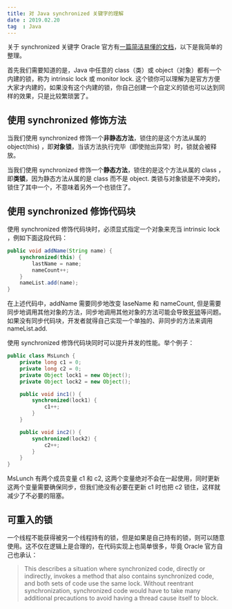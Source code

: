 ```yaml
---
title: 对 Java synchronized 关键字的理解
date : 2019.02.20
tag  : Java
---
```


关于 synchronized 关键字 Oracle 官方有[一篇简洁易懂的文档](https://docs.oracle.com/javase/tutorial/essential/concurrency/locksync.html)，以下是我简单的整理。

首先我们需要知道的是，Java 中任意的 class（类）或 object（对象）都有一个内建的锁，称为 intrinsic lock 或 monitor lock. 这个锁你可以理解为是官方方便大家才内建的，如果没有这个内建的锁，你自己创建一个自定义的锁也可以达到同样的效果，只是比较繁琐罢了。

## 使用 synchronized 修饰方法

当我们使用 synchronized 修饰一个**非静态方法**，锁住的是这个方法从属的 object(this) ，即**对象锁**，当该方法执行完毕（即使抛出异常）时，锁就会被释放。

当我们使用 synchronized 修饰一个**静态方法**，锁住的是这个方法从属的 class ，即**类锁**，因为静态方法从属的是 class 而不是 object. 类锁与对象锁是不冲突的，锁住了其中一个，不意味着另外一个也锁住了。

## 使用 synchronized 修饰代码块

使用 synchronized 修饰代码块时，必须显式指定一个对象来充当 intrinsic lock ，例如下面这段代码：

```java
public void addName(String name) {
    synchronized(this) {
        lastName = name;
        nameCount++;
    }
    nameList.add(name);
}
```

在上述代码中，addName 需要同步地改变 laseName 和 nameCount, 但是需要同步地调用其他对象的方法，同步地调用其他对象的方法可能会导致[死锁](https://docs.oracle.com/javase/tutorial/essential/concurrency/deadlock.html)等问题。如果没有同步代码块，开发者就得自己实现一个单独的、非同步的方法来调用 nameList.add.

使用 synchronized 修饰代码块同时可以提升并发的性能。举个例子：

```java
public class MsLunch {
    private long c1 = 0;
    private long c2 = 0;
    private Object lock1 = new Object();
    private Object lock2 = new Object();

    public void inc1() {
        synchronized(lock1) {
            c1++;
        }
    }

    public void inc2() {
        synchronized(lock2) {
            c2++;
        }
    }
}
```

MsLunch 有两个成员变量 c1 和 c2, 这两个变量绝对不会在一起使用，同时更新这两个变量需要确保同步，但我们绝没有必要在更新 c1 时也把 c2 锁住，这样就减少了不必要的阻塞。

## 可重入的锁

一个线程不能获得被另一个线程持有的锁，但是如果是自己持有的锁，则可以随意使用。这不仅在逻辑上是合理的，在代码实现上也简单很多，毕竟 Oracle 官方自己也承认：

> This describes a situation where synchronized code, directly or indirectly, invokes a method that also contains synchronized code, and both sets of code use the same lock. Without reentrant synchronization, synchronized code would have to take many additional precautions to avoid having a thread cause itself to block.
